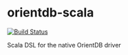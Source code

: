 orientdb-scala
==============

[![Build Status](https://travis-ci.org/bennythomps/orientdb-scala.png?branch=master)](https://travis-ci.org/bennythomps/orientdb-scala)

Scala DSL for the native OrientDB driver
